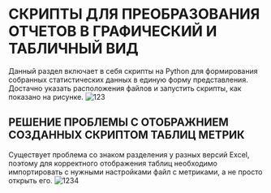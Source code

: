 # СКРИПТЫ ДЛЯ ПРЕОБРАЗОВАНИЯ ОТЧЕТОВ В ГРАФИЧЕСКИЙ И ТАБЛИЧНЫЙ ВИД
Данный раздел включает в себя скрипты на Python для формирования собранных статистических данных в единую форму представления. Достачно указать расположения файлов и запустить скрипты, как показано на рисунке.
![123](https://github.com/Rozenroze/DATASET_RISCV/assets/131447538/90bc8154-cf9f-4907-aa7b-11afe1a49b03)
## РЕШЕНИЕ ПРОБЛЕМЫ С ОТОБРАЖНИЕМ СОЗДАННЫХ СКРИПТОМ ТАБЛИЦ МЕТРИК
Существует проблема со знаком разделения у разных версий Excel, поэтому для корректного отображения таблиц необходимо импортировать с нужными настройками файл с метриками, а не просто открыть его.
![1234](https://github.com/Rozenroze/DATASET_RISCV/assets/131447538/4476bf0f-c739-457c-91e9-d5666c02ad4a)
